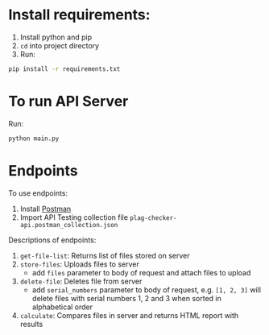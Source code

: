 # Install requirements:
1. Install python and pip
2. `cd` into project directory
3. Run:
```bash 
pip install -r requirements.txt 
```
# To run API Server
Run:
```bash
python main.py
```
# Endpoints
To use endpoints:
1. Install [Postman](https://www.postman.com/downloads/)
2. Import API Testing collection file `plag-checker-api.postman_collection.json`

Descriptions of endpoints:
1. `get-file-list`: Returns list of files stored on server
2. `store-files`: Uploads files to server
   - add `files` parameter to body of request and attach files to upload 
3. `delete-file`: Deletes file from server
   - add `serial_numbers` parameter to body of request, e.g. `[1, 2, 3]` will delete files with serial numbers 1, 2 and 3 when sorted in alphabetical order
4. `calculate`: Compares files in server and returns HTML report with results
